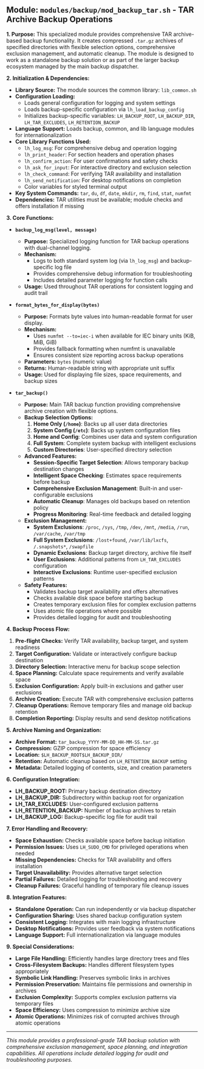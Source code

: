 <!--
File: docs/mod_backup_tar.md
Copyright (c) 2025 maschkef
SPDX-License-Identifier: MIT

This project is part of the 'little-linux-helper' collection.
Licensed under the MIT License. See the LICENSE file in the project root for more information.
-->

## Module: `modules/backup/mod_backup_tar.sh` - TAR Archive Backup Operations

**1. Purpose:**
This specialized module provides comprehensive TAR archive-based backup functionality. It creates compressed `.tar.gz` archives of specified directories with flexible selection options, comprehensive exclusion management, and automatic cleanup. The module is designed to work as a standalone backup solution or as part of the larger backup ecosystem managed by the main backup dispatcher.

**2. Initialization & Dependencies:**
*   **Library Source:** The module sources the common library: `lib_common.sh`
*   **Configuration Loading:** 
    *   Loads general configuration for logging and system settings
    *   Loads backup-specific configuration via `lh_load_backup_config`
    *   Initializes backup-specific variables: `LH_BACKUP_ROOT`, `LH_BACKUP_DIR`, `LH_TAR_EXCLUDES`, `LH_RETENTION_BACKUP`
*   **Language Support:** Loads backup, common, and lib language modules for internationalization
*   **Core Library Functions Used:**
    *   `lh_log_msg`: For comprehensive debug and operation logging
    *   `lh_print_header`: For section headers and operation phases
    *   `lh_confirm_action`: For user confirmations and safety checks
    *   `lh_ask_for_input`: For interactive directory and exclusion selection
    *   `lh_check_command`: For verifying TAR availability and installation
    *   `lh_send_notification`: For desktop notifications on completion
    *   Color variables for styled terminal output
*   **Key System Commands:** `tar`, `du`, `df`, `date`, `mkdir`, `rm`, `find`, `stat`, `numfmt`
*   **Dependencies:** TAR utilities must be available; module checks and offers installation if missing

**3. Core Functions:**

*   **`backup_log_msg(level, message)`**
    *   **Purpose:** Specialized logging function for TAR backup operations with dual-channel logging.
    *   **Mechanism:**
        *   Logs to both standard system log (via `lh_log_msg`) and backup-specific log file
        *   Provides comprehensive debug information for troubleshooting
        *   Includes detailed parameter logging for function calls
    *   **Usage:** Used throughout TAR operations for consistent logging and audit trail

*   **`format_bytes_for_display(bytes)`**
    *   **Purpose:** Formats byte values into human-readable format for user display.
    *   **Mechanism:**
        *   Uses `numfmt --to=iec-i` when available for IEC binary units (KiB, MiB, GiB)
        *   Provides fallback formatting when numfmt is unavailable
        *   Ensures consistent size reporting across backup operations
    *   **Parameters:** `bytes` (numeric value)
    *   **Returns:** Human-readable string with appropriate unit suffix
    *   **Usage:** Used for displaying file sizes, space requirements, and backup sizes

*   **`tar_backup()`**
    *   **Purpose:** Main TAR backup function providing comprehensive archive creation with flexible options.
    *   **Backup Selection Options:**
        1. **Home Only (`/home`)**: Backs up all user data directories
        2. **System Config (`/etc`)**: Backs up system configuration files
        3. **Home and Config**: Combines user data and system configuration
        4. **Full System**: Complete system backup with intelligent exclusions
        5. **Custom Directories**: User-specified directory selection
    *   **Advanced Features:**
        *   **Session-Specific Target Selection**: Allows temporary backup destination changes
        *   **Intelligent Space Checking**: Estimates space requirements before backup
        *   **Comprehensive Exclusion Management**: Built-in and user-configurable exclusions
        *   **Automatic Cleanup**: Manages old backups based on retention policy
        *   **Progress Monitoring**: Real-time feedback and detailed logging
    *   **Exclusion Management:**
        *   **System Exclusions**: `/proc`, `/sys`, `/tmp`, `/dev`, `/mnt`, `/media`, `/run`, `/var/cache`, `/var/tmp`
        *   **Full System Exclusions**: `/lost+found`, `/var/lib/lxcfs`, `/.snapshots*`, `/swapfile`
        *   **Dynamic Exclusions**: Backup target directory, archive file itself
        *   **User Exclusions**: Additional patterns from `LH_TAR_EXCLUDES` configuration
        *   **Interactive Exclusions**: Runtime user-specified exclusion patterns
    *   **Safety Features:**
        *   Validates backup target availability and offers alternatives
        *   Checks available disk space before starting backup
        *   Creates temporary exclusion files for complex exclusion patterns
        *   Uses atomic file operations where possible
        *   Provides detailed logging for audit and troubleshooting

**4. Backup Process Flow:**
1. **Pre-flight Checks:** Verify TAR availability, backup target, and system readiness
2. **Target Configuration:** Validate or interactively configure backup destination
3. **Directory Selection:** Interactive menu for backup scope selection
4. **Space Planning:** Calculate space requirements and verify available space
5. **Exclusion Configuration:** Apply built-in exclusions and gather user exclusions
6. **Archive Creation:** Execute TAR with comprehensive exclusion patterns
7. **Cleanup Operations:** Remove temporary files and manage old backup retention
8. **Completion Reporting:** Display results and send desktop notifications

**5. Archive Naming and Organization:**
*   **Archive Format:** `tar_backup_YYYY-MM-DD_HH-MM-SS.tar.gz`
*   **Compression:** GZIP compression for space efficiency
*   **Location:** `$LH_BACKUP_ROOT$LH_BACKUP_DIR/`
*   **Retention:** Automatic cleanup based on `LH_RETENTION_BACKUP` setting
*   **Metadata:** Detailed logging of contents, size, and creation parameters

**6. Configuration Integration:**
*   **LH_BACKUP_ROOT:** Primary backup destination directory
*   **LH_BACKUP_DIR:** Subdirectory within backup root for organization
*   **LH_TAR_EXCLUDES:** User-configured exclusion patterns
*   **LH_RETENTION_BACKUP:** Number of backup archives to retain
*   **LH_BACKUP_LOG:** Backup-specific log file for audit trail

**7. Error Handling and Recovery:**
*   **Space Exhaustion:** Checks available space before backup initiation
*   **Permission Issues:** Uses `LH_SUDO_CMD` for privileged operations when needed
*   **Missing Dependencies:** Checks for TAR availability and offers installation
*   **Target Unavailability:** Provides alternative target selection
*   **Partial Failures:** Detailed logging for troubleshooting and recovery
*   **Cleanup Failures:** Graceful handling of temporary file cleanup issues

**8. Integration Features:**
*   **Standalone Operation:** Can run independently or via backup dispatcher
*   **Configuration Sharing:** Uses shared backup configuration system
*   **Consistent Logging:** Integrates with main logging infrastructure
*   **Desktop Notifications:** Provides user feedback via system notifications
*   **Language Support:** Full internationalization via language modules

**9. Special Considerations:**
*   **Large File Handling:** Efficiently handles large directory trees and files
*   **Cross-Filesystem Backups:** Handles different filesystem types appropriately
*   **Symbolic Link Handling:** Preserves symbolic links in archives
*   **Permission Preservation:** Maintains file permissions and ownership in archives
*   **Exclusion Complexity:** Supports complex exclusion patterns via temporary files
*   **Space Efficiency:** Uses compression to minimize archive size
*   **Atomic Operations:** Minimizes risk of corrupted archives through atomic operations

---
*This module provides a professional-grade TAR backup solution with comprehensive exclusion management, space planning, and integration capabilities. All operations include detailed logging for audit and troubleshooting purposes.*